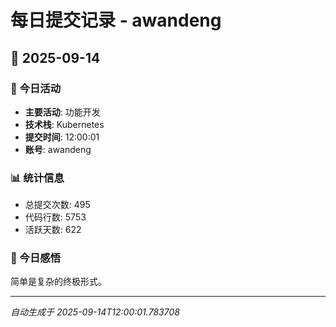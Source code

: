 # 每日提交记录 - awandeng

## 📅 2025-09-14

### 🎯 今日活动
- **主要活动**: 功能开发
- **技术栈**: Kubernetes
- **提交时间**: 12:00:01
- **账号**: awandeng

### 📊 统计信息
- 总提交次数: 495
- 代码行数: 5753
- 活跃天数: 622

### 💭 今日感悟
简单是复杂的终极形式。

---
*自动生成于 2025-09-14T12:00:01.783708*
